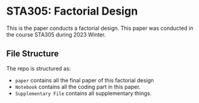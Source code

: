 # STA305: Factorial Design

This is the paper conducts a factorial design. This paper was conducted in the course STA305 during 2023 Winter. 

## File Structure

The repo is structured as:

- `paper` contains all the final paper of this factorial design
- `Notebook` contains all the coding part in this paper.
- `Supplementary File` contains all supplementary things.